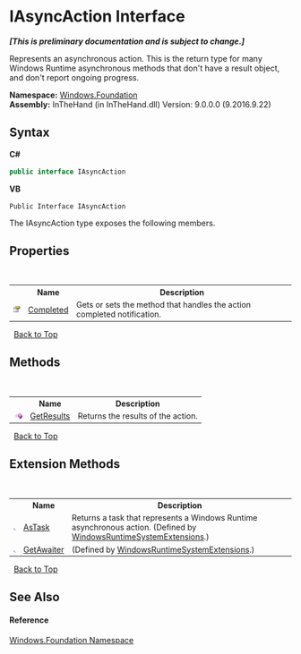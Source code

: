 # IAsyncAction Interface
 _**\[This is preliminary documentation and is subject to change.\]**_

Represents an asynchronous action. This is the return type for many Windows Runtime asynchronous methods that don't have a result object, and don't report ongoing progress.

**Namespace:**&nbsp;<a href="N_Windows_Foundation">Windows.Foundation</a><br />**Assembly:**&nbsp;InTheHand (in InTheHand.dll) Version: 9.0.0.0 (9.2016.9.22)

## Syntax

**C#**<br />
``` C#
public interface IAsyncAction
```

**VB**<br />
``` VB
Public Interface IAsyncAction
```

The IAsyncAction type exposes the following members.


## Properties
&nbsp;<table><tr><th></th><th>Name</th><th>Description</th></tr><tr><td>![Public property](media/pubproperty.gif "Public property")</td><td><a href="P_Windows_Foundation_IAsyncAction_Completed">Completed</a></td><td>
Gets or sets the method that handles the action completed notification.</td></tr></table>&nbsp;
<a href="#iasyncaction-interface">Back to Top</a>

## Methods
&nbsp;<table><tr><th></th><th>Name</th><th>Description</th></tr><tr><td>![Public method](media/pubmethod.gif "Public method")</td><td><a href="M_Windows_Foundation_IAsyncAction_GetResults">GetResults</a></td><td>
Returns the results of the action.</td></tr></table>&nbsp;
<a href="#iasyncaction-interface">Back to Top</a>

## Extension Methods
&nbsp;<table><tr><th></th><th>Name</th><th>Description</th></tr><tr><td>![Public Extension Method](media/pubextension.gif "Public Extension Method")</td><td><a href="M_System_WindowsRuntimeSystemExtensions_AsTask">AsTask</a></td><td>
Returns a task that represents a Windows Runtime asynchronous action.
 (Defined by <a href="T_System_WindowsRuntimeSystemExtensions">WindowsRuntimeSystemExtensions</a>.)</td></tr><tr><td>![Public Extension Method](media/pubextension.gif "Public Extension Method")</td><td><a href="M_System_WindowsRuntimeSystemExtensions_GetAwaiter">GetAwaiter</a></td><td> (Defined by <a href="T_System_WindowsRuntimeSystemExtensions">WindowsRuntimeSystemExtensions</a>.)</td></tr></table>&nbsp;
<a href="#iasyncaction-interface">Back to Top</a>

## See Also


#### Reference
<a href="N_Windows_Foundation">Windows.Foundation Namespace</a><br />